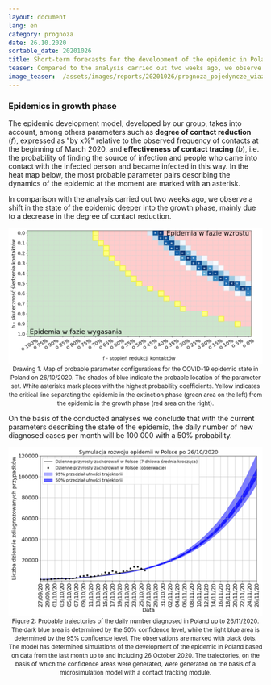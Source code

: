 ```yaml
---
layout: document
lang: en
category: prognoza
date: 26.10.2020
sortable_date: 20201026
title: Short-term forecasts for the development of the epidemic in Poland after 26/10/2020
teaser: Compared to the analysis carried out two weeks ago, we observe a shift in the state of the epidemic deeper into the growth phase, mainly due to a decrease in contact reduction.
image_teaser:  /assets/images/reports/20201026/prognoza_pojedyncze_wiazki_26102020_backtracking_q0.6_pl_v7b_2.png
---
```



<h3>Epidemics in growth phase</h3>

<p>The epidemic development model, developed by our group, takes into account, among others parameters such as <span style="font-weight: bold">degree of contact reduction</span> (<span style="font-style:italic">f</span>), expressed as "by x%" relative to the observed frequency of contacts at the beginning of March 2020, and <span style="font-weight: bold">effectiveness of contact tracing</span> (<span style="font-style: italic">b</span>), i.e. the probability of finding the source of infection and people who came into contact with the infected person and became infected in this way. In the heat map below, the most probable parameter pairs describing the dynamics of the epidemic at the moment are marked with an asterisk. </p>

<p>In comparison with the analysis carried out two weeks ago, we observe a shift in the state of the epidemic deeper into the growth phase, mainly due to a decrease in the degree of contact reduction.</p>

<div style="text-align: center" class="row 90%">
    <span class="image fit">
        <img src="/assets/images/reports/20201026/heatmap_PL_bf_20201027.png" style="display: block; margin: 0 auto;"/>
    </span>
    <small>Drawing 1. Map of probable parameter configurations for the COVID-19 epidemic state in Poland on 26/10/2020. The shades of blue indicate the probable location of the parameter set. White asterisks mark places with the highest probability coefficients. Yellow indicates the critical line separating the epidemic in the extinction phase (green area on the left) from the epidemic in the growth phase (red area on the right).</small>
</div>

<p> On the basis of the conducted analyses we conclude that with the current parameters describing the state of the epidemic, the daily number of new diagnosed cases per month will be 100 000 with a 50% probability. </p>
<div style="text-align: center" class="row 90%">
    <span class="image fit">
        <img src="/assets/images/reports/20201026/prognoza_pojedyncze_wiazki_26102020_backtracking_q0.6_pl_v7b_2.png" style="display: block; margin: 0 auto;"/>
    </span>
    <small>Figure 2: Probable trajectories of the daily number diagnosed in Poland up to 26/11/2020. The dark blue area is determined by the 50% confidence level, while the light blue area is determined by the 95% confidence level. The observations are marked with black dots. The model has determined simulations of the development of the epidemic in Poland based on data from the last month up to and including 26 October 2020. The trajectories, on the basis of which the confidence areas were generated, were generated on the basis of a microsimulation model with a contact tracking module.</small>
</div>
